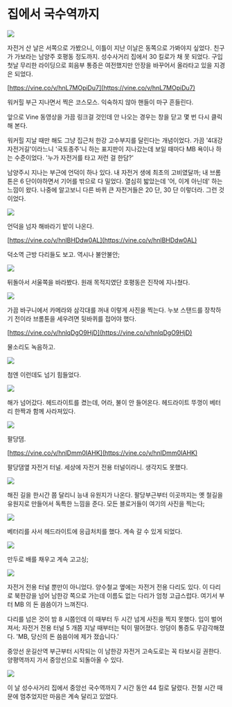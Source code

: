 # 집에서 국수역까지

![](maps/01.jpg)

자전거 산 날은 서쪽으로 가봤으니, 이틀이 지난 이날은 동쪽으로 가봐야지 싶었다.
친구가 가보라는 남양주 호평동 정도까지. 성수사거리 집에서 30 킬로가 채 못 되었다.
구입 첫날 무리한 라이딩으로 회음부 통증은 여전했지만 안장을 바꾸어서 올라타고 있을 지경은 되었다. 

[https://vine.co/v/hnL7MOpiDu7](https://vine.co/v/hnL7MOpiDu7)

워커힐 부근 지나면서 찍은 코스모스. 익숙하지 않아 핸들이 마구 흔들린다.

앞으로 Vine 동영상을 가끔 링크걸 것인데 안 나오는 경우는 창을 닫고 몇 번 다시 클릭해 본다.

워커힐 지날 때만 해도 그냥 집근처 한강 고수부지를 달린다는 개념이었다.
가끔 '4대강 자전거길'이라느니 '국토종주'니 하는 표지판이 지나갔는데 보일 때마다 MB 욕이나 하는 수준이었다.
'누가 자전거를 타고 저런 걸 한담?'

남양주시 지나는 부근에 언덕이 하나 있다. 내 자전거 생에 최초의 고비였달까;
내 브롬톤은 6 단이야하면서 기어를 밖으로 다 밀었다. 열심히 밟았는데 '어, 이게 아닌데' 하는 느낌이 왔다.
나중에 알고보니 다른 바퀴 큰 자전거들은 20 단, 30 단 이렇더라. 그런 것이었다.

![](images/2013-09-17-16-58-06-720.jpg)

언덕을 넘자 해바라기 밭이 나온다.

[https://vine.co/v/hnlBHDdw0AL](https://vine.co/v/hnlBHDdw0AL)

덕소역 근방 다리들도 보고. 역시나 불안불안;

![](images/2013-09-17-18-06-15-720.jpg)

뒤돌아서 서울쪽을 바라봤다.
원래 목적지였단 호평동은 진작에 지나쳤다.

![](images/2013-09-17-18-18-39-720.jpg)

가끔 바구니에서 카메라와 삼각대를 꺼내 이렇게 사진을 찍는다.
누보 스탠드를 장착하기 전이라 브롬톤을 세우려면 뒷바퀴를 접어야 했다.

[https://vine.co/v/hnlqDgO9HjD](https://vine.co/v/hnlqDgO9HjD)

물소리도 녹음하고.

![](images/2013-09-17-18-23-46-720.jpg)

첨엔 이런데도 넘기 힘들었다.

![](images/2013-09-17-18-43-59-720.jpg)

해가 넘어갔다. 헤드라이트를 켰는데, 어라, 불이 안 들어온다.
헤드라이트 뚜껑이 베터리 한짝과 함께 사라져있다.

![](images/2013-09-17-18-50-15-720.jpg)

팔당댐.

[https://vine.co/v/hnlDmm0IAHK](https://vine.co/v/hnlDmm0IAHK)

팔당댐옆 자전거 터널. 세상에 자전거 전용 터널이라니. 생각지도 못했다.

![](images/2013-09-17-19-24-32-720.jpg)

해진 길을 한시간 쯤 달리니 능내 유원지가 나온다.
팔당부근부터 이곳까지는 옛 철길을 유원지로 만들어서 독특한 느낌을 준다.
모든 블로거들이 여기의 사진을 찍는다;

![](images/2013-09-17-19-13-19-720.jpg)

베터리를 사서 헤드라이트에 응급처치를 했다. 계속 갈 수 있게 되었다.

![](images/2013-09-17-19-10-47-720.jpg)

만두로 배를 채우고 계속 고고싱;

![](images/2013-09-17-19-55-21-720.jpg)

자전거 전용 터널 뿐만이 아니었다.
양수철교 옆에는 자전거 전용 다리도 있다.
이 다리로 북한강을 넘어 남한강 쪽으로 가는데 이름도 없는 다리가 엄청 고급스럽다.
여기서 부터 MB 의 돈 씀씀이가 느껴진다.

다리를 넘은 것이 밤 8 시쯤인데 이 때부터 두 시간 넘게 사진을 찍지 못했다.
입이 벌어져서; 
자전거 전용 터널 5 개쯤 지날 때부터는 턱이 떨어졌다. 엉덩이 통증도 무감각해졌다.
'MB, 당신의 돈 씀씀이에 제가 졌습니다.'

중앙선 운길산역 부근부터 시작되는 이 남한강 자전거 고속도로는 꼭 타보시길 권한다.
양평역까지 가서 중앙선으로 되돌아올 수 있다.

![](images/2013-09-17-22-36-49-720.jpg)

이 날 성수사거리 집에서 중앙선 국수역까지 7 시간 동안 44 킬로 달렸다.
전철 시간 때문에 멈추었지만 마음은 계속 달리고 있었다.
